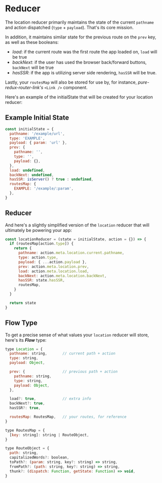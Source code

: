 # Reducer
The location reducer primarily maintains the state of the current `pathname` and action dispatched (`type` + `payload`). 
That's its core mission. 

In addition, it maintains similar state for the previous route on the `prev` key, as well as these booleans: 

* *load*: if the current route was the first route the app loaded on, `load` will be true
* *backNext*: if the user has used the browser back/forward buttons, `backNext` will be true
* *hasSSR*: if the app is utilizing server side rendering, `hasSSR` will be true. 

Lastly, your `routesMap` will also be stored for use by, for instance, *pure-redux-router-link's* `<Link />` component. 

Here's an example of the initialState that will be created for your location reducer:

## Example Initial State 

```javascript
const initialState = {
  pathname: '/example/url', 
  type: 'EXAMPLE',
  payload: { param: 'url' },
  prev: {
    pathname: '',
    type: '',
    payload: {},
  },
  load: undefined,
  backNext: undefined,
  hasSSR: isServer() ? true : undefined,
  routesMap: {
    EXAMPLE: '/example/:param', 
  },
}
```


## Reducer
And here's a slightly simplified version of the `location` reducer that will ultimately be powering your app:

```javascript
const locationReducer = (state = initialState, action = {}) => {
  if (routesMap[action.type]) {
    return {
      pathname: action.meta.location.current.pathname,
      type: action.type,
      payload: { ...action.payload },
      prev: action.meta.location.prev,
      load: action.meta.location.load,
      backNext: action.meta.location.backNext,
      hasSSR: state.hasSSR,
      routesMap,
    }
  }

  return state
}
```


## Flow Type
To get a precise sense of what values your `location` reducer will store, here's its ***Flow*** type:

```javascript
type Location = {
  pathname: string,       // current path + action
  type: string,
  payload: Object,

  prev: {                 // previous path + action
    pathname: string,
    type: string,
    payload: Object,
  },

  load?: true,            // extra info
  backNext?: true,
  hasSSR?: true,

  routesMap: RoutesMap,   // your routes, for reference
}

type RoutesMap = {
  [key: string]: string | RouteObject,
}

type RouteObject = {
  path: string,
  capitalizedWords?: boolean,
  toPath?: (param: string, key?: string) => string,
  fromPath?: (path: string, key?: string) => string,
  thunk?: (dispatch: Function, getState: Function) => void,
}
```
